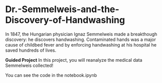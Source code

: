 # Dr.-Semmelweis-and-the-Discovery-of-Handwashing
In 1847, the Hungarian physician Ignaz Semmelweis made a breakthough discovery: he discovers handwashing. Contaminated hands was a major cause of childbed fever and by enforcing handwashing at his hospital he saved hundreds of lives.

**Guided Project**
In this project, you will reanalyze the medical data Semmelweis collected!

You can see the code in the notebook.ipynb

